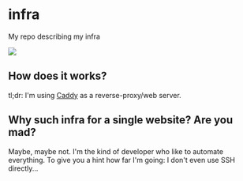 # infra
My repo describing my infra

![](https://i.imgflip.com/vcdmw.jpg)

## How does it works?

tl;dr: I'm using [Caddy](https://caddyserver.com/) as a reverse-proxy/web server.

## Why such infra for a single website? Are you mad?

Maybe, maybe not. I'm the kind of developer who like to automate everything. To give you a hint how far I'm going: I don't even use SSH directly... 

